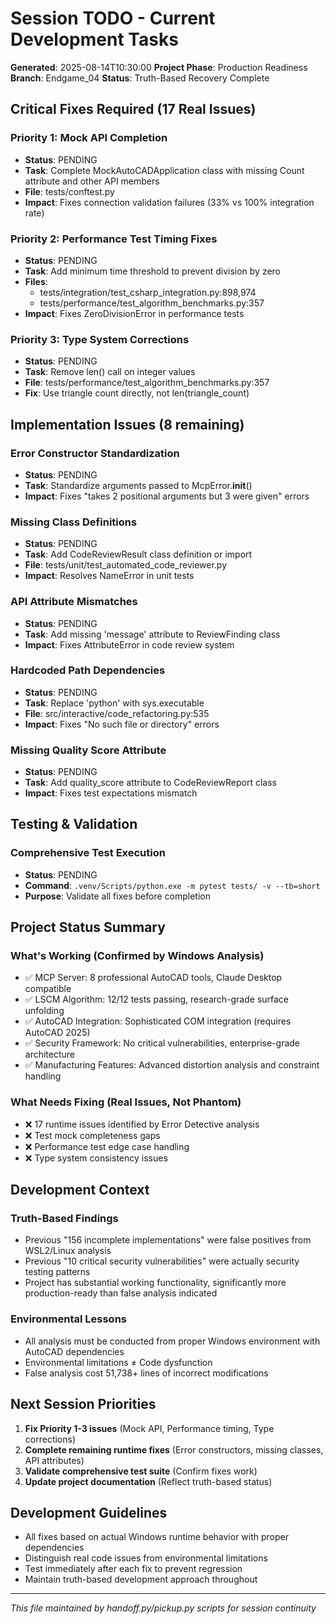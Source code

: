 # Session TODO - Current Development Tasks

**Generated**: 2025-08-14T10:30:00
**Project Phase**: Production Readiness
**Branch**: Endgame_04
**Status**: Truth-Based Recovery Complete

## Critical Fixes Required (17 Real Issues)

### Priority 1: Mock API Completion
- **Status**: PENDING
- **Task**: Complete MockAutoCADApplication class with missing Count attribute and other API members
- **File**: tests/conftest.py
- **Impact**: Fixes connection validation failures (33% vs 100% integration rate)

### Priority 2: Performance Test Timing Fixes
- **Status**: PENDING  
- **Task**: Add minimum time threshold to prevent division by zero
- **Files**: 
  - tests/integration/test_csharp_integration.py:898,974
  - tests/performance/test_algorithm_benchmarks.py:357
- **Impact**: Fixes ZeroDivisionError in performance tests

### Priority 3: Type System Corrections
- **Status**: PENDING
- **Task**: Remove len() call on integer values
- **File**: tests/performance/test_algorithm_benchmarks.py:357
- **Fix**: Use triangle count directly, not len(triangle_count)

## Implementation Issues (8 remaining)

### Error Constructor Standardization
- **Status**: PENDING
- **Task**: Standardize arguments passed to McpError.__init__()
- **Impact**: Fixes "takes 2 positional arguments but 3 were given" errors

### Missing Class Definitions
- **Status**: PENDING
- **Task**: Add CodeReviewResult class definition or import
- **File**: tests/unit/test_automated_code_reviewer.py
- **Impact**: Resolves NameError in unit tests

### API Attribute Mismatches  
- **Status**: PENDING
- **Task**: Add missing 'message' attribute to ReviewFinding class
- **Impact**: Fixes AttributeError in code review system

### Hardcoded Path Dependencies
- **Status**: PENDING
- **Task**: Replace 'python' with sys.executable
- **File**: src/interactive/code_refactoring.py:535
- **Impact**: Fixes "No such file or directory" errors

### Missing Quality Score Attribute
- **Status**: PENDING
- **Task**: Add quality_score attribute to CodeReviewReport class
- **Impact**: Fixes test expectations mismatch

## Testing & Validation

### Comprehensive Test Execution
- **Status**: PENDING
- **Command**: `.venv/Scripts/python.exe -m pytest tests/ -v --tb=short`
- **Purpose**: Validate all fixes before completion

## Project Status Summary

### What's Working (Confirmed by Windows Analysis)
- ✅ MCP Server: 8 professional AutoCAD tools, Claude Desktop compatible
- ✅ LSCM Algorithm: 12/12 tests passing, research-grade surface unfolding
- ✅ AutoCAD Integration: Sophisticated COM integration (requires AutoCAD 2025)
- ✅ Security Framework: No critical vulnerabilities, enterprise-grade architecture
- ✅ Manufacturing Features: Advanced distortion analysis and constraint handling

### What Needs Fixing (Real Issues, Not Phantom)
- ❌ 17 runtime issues identified by Error Detective analysis
- ❌ Test mock completeness gaps
- ❌ Performance test edge case handling
- ❌ Type system consistency issues

## Development Context

### Truth-Based Findings
- Previous "156 incomplete implementations" were false positives from WSL2/Linux analysis
- Previous "10 critical security vulnerabilities" were actually security testing patterns
- Project has substantial working functionality, significantly more production-ready than false analysis indicated

### Environmental Lessons
- All analysis must be conducted from proper Windows environment with AutoCAD dependencies
- Environmental limitations ≠ Code dysfunction
- False analysis cost 51,738+ lines of incorrect modifications

## Next Session Priorities

1. **Fix Priority 1-3 issues** (Mock API, Performance timing, Type corrections)
2. **Complete remaining runtime fixes** (Error constructors, missing classes, API attributes)
3. **Validate comprehensive test suite** (Confirm fixes work)
4. **Update project documentation** (Reflect truth-based status)

## Development Guidelines

- All fixes based on actual Windows runtime behavior with proper dependencies
- Distinguish real code issues from environmental limitations  
- Test immediately after each fix to prevent regression
- Maintain truth-based development approach throughout

---
*This file maintained by handoff.py/pickup.py scripts for session continuity*